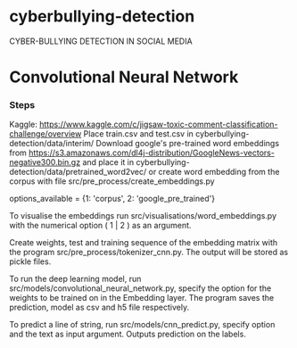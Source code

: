 # cyberbullying-detection
CYBER-BULLYING DETECTION IN SOCIAL MEDIA 

# Convolutional Neural Network
### Steps
Kaggle: https://www.kaggle.com/c/jigsaw-toxic-comment-classification-challenge/overview
Place train.csv and test.csv in cyberbullying-detection/data/interim/
Download google's pre-trained word embeddings from https://s3.amazonaws.com/dl4j-distribution/GoogleNews-vectors-negative300.bin.gz
and place it in cyberbullying-detection/data/pretrained_word2vec/ or create word embedding from the corpus with file src/pre_process/create_embeddings.py

options_available = {1: 'corpus', 2: 'google_pre_trained'} 

To visualise the embeddings run src/visualisations/word_embeddings.py with the numerical option ( 1 | 2 ) as an argument.

Create weights, test and training sequence of the embedding matrix with the program src/pre_process/tokenizer_cnn.py. The output will be stored as pickle files.

To run the deep learning model, run src/models/convolutional_neural_network.py, specify the option for the weights to be trained on in the Embedding layer. The program saves the prediction, model as csv and h5 file respectively.

To predict a line of string, run src/models/cnn_predict.py, specify option and the text as input argument. Outputs prediction on the labels.
